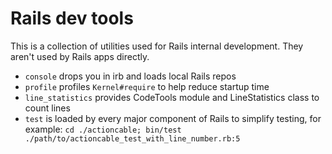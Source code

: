 # Rails dev tools

This is a collection of utilities used for Rails internal development.
They aren't used by Rails apps directly.

  * `console` drops you in irb and loads local Rails repos
  * `profile` profiles `Kernel#require` to help reduce startup time
  * `line_statistics` provides CodeTools module and LineStatistics class to count lines
  * `test` is loaded by every major component of Rails to simplify testing, for example:
    `cd ./actioncable; bin/test ./path/to/actioncable_test_with_line_number.rb:5`
